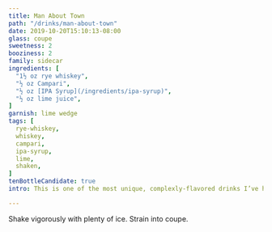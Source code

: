 ```yaml
---
title: Man About Town
path: "/drinks/man-about-town"
date: 2019-10-20T15:10:13-08:00
glass: coupe
sweetness: 2
booziness: 2
family: sidecar
ingredients: [
  "1½ oz rye whiskey",
  "½ oz Campari",
  "½ oz [IPA Syrup](/ingredients/ipa-syrup)",
  "½ oz lime juice",
]
garnish: lime wedge
tags: [
  rye-whiskey,
  whiskey,
  campari,
  ipa-syrup,
  lime,
  shaken,
]
tenBottleCandidate: true 
intro: This is one of the most unique, complexly-flavored drinks I’ve had. Bourbon can be substituted for the Rye.

---
```


Shake vigorously with plenty of ice. Strain into coupe.
